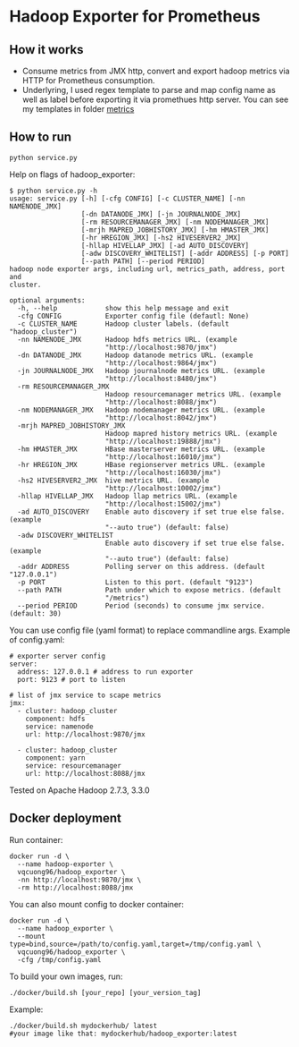 # Hadoop Exporter for Prometheus

## How it works
- Consume metrics from JMX http, convert and export hadoop metrics via HTTP for Prometheus consumption.
- Underlyring, I used regex template to parse and map config name as well as label before exporting it via promethues http server. You can see my templates in folder [metrics](./metrics)

## How to run
```
python service.py
```

Help on flags of hadoop_exporter:
```
$ python service.py -h
usage: service.py [-h] [-cfg CONFIG] [-c CLUSTER_NAME] [-nn NAMENODE_JMX]
                  [-dn DATANODE_JMX] [-jn JOURNALNODE_JMX]
                  [-rm RESOURCEMANAGER_JMX] [-nm NODEMANAGER_JMX]
                  [-mrjh MAPRED_JOBHISTORY_JMX] [-hm HMASTER_JMX]
                  [-hr HREGION_JMX] [-hs2 HIVESERVER2_JMX]
                  [-hllap HIVELLAP_JMX] [-ad AUTO_DISCOVERY]
                  [-adw DISCOVERY_WHITELIST] [-addr ADDRESS] [-p PORT]
                  [--path PATH] [--period PERIOD]
hadoop node exporter args, including url, metrics_path, address, port and
cluster.

optional arguments:
  -h, --help            show this help message and exit
  -cfg CONFIG           Exporter config file (defautl: None)
  -c CLUSTER_NAME       Hadoop cluster labels. (default "hadoop_cluster")
  -nn NAMENODE_JMX      Hadoop hdfs metrics URL. (example
                        "http://localhost:9870/jmx")
  -dn DATANODE_JMX      Hadoop datanode metrics URL. (example
                        "http://localhost:9864/jmx")
  -jn JOURNALNODE_JMX   Hadoop journalnode metrics URL. (example
                        "http://localhost:8480/jmx")
  -rm RESOURCEMANAGER_JMX
                        Hadoop resourcemanager metrics URL. (example
                        "http://localhost:8088/jmx")
  -nm NODEMANAGER_JMX   Hadoop nodemanager metrics URL. (example
                        "http://localhost:8042/jmx")
  -mrjh MAPRED_JOBHISTORY_JMX
                        Hadoop mapred history metrics URL. (example
                        "http://localhost:19888/jmx")
  -hm HMASTER_JMX       HBase masterserver metrics URL. (example
                        "http://localhost:16010/jmx")
  -hr HREGION_JMX       HBase regionserver metrics URL. (example
                        "http://localhost:16030/jmx")
  -hs2 HIVESERVER2_JMX  hive metrics URL. (example
                        "http://localhost:10002/jmx")
  -hllap HIVELLAP_JMX   Hadoop llap metrics URL. (example
                        "http://localhost:15002/jmx")
  -ad AUTO_DISCOVERY    Enable auto discovery if set true else false. (example
                        "--auto true") (default: false)
  -adw DISCOVERY_WHITELIST
                        Enable auto discovery if set true else false. (example
                        "--auto true") (default: false)
  -addr ADDRESS         Polling server on this address. (default "127.0.0.1")
  -p PORT               Listen to this port. (default "9123")
  --path PATH           Path under which to expose metrics. (default
                        "/metrics")
  --period PERIOD       Period (seconds) to consume jmx service. (default: 30)
```

You can use config file (yaml format) to replace commandline args. Example of config.yaml:
```
# exporter server config
server:
  address: 127.0.0.1 # address to run exporter
  port: 9123 # port to listen

# list of jmx service to scape metrics
jmx:
  - cluster: hadoop_cluster
    component: hdfs
    service: namenode
    url: http://localhost:9870/jmx

  - cluster: hadoop_cluster
    component: yarn
    service: resourcemanager
    url: http://localhost:8088/jmx

```

Tested on Apache Hadoop 2.7.3, 3.3.0

## Docker deployment

Run container:
```
docker run -d \
  --name hadoop-exporter \
  vqcuong96/hadoop_exporter \
  -nn http://localhost:9870/jmx \
  -rm http://localhost:8088/jmx
```

You can also mount config to docker container:
```
docker run -d \
  --name hadoop_exporter \
  --mount type=bind,source=/path/to/config.yaml,target=/tmp/config.yaml \
  vqcuong96/hadoop_exporter \
  -cfg /tmp/config.yaml
```

To build your own images, run:
```
./docker/build.sh [your_repo] [your_version_tag]
```

Example:
```
./docker/build.sh mydockerhub/ latest 
#your image like that: mydockerhub/hadoop_exporter:latest
```
